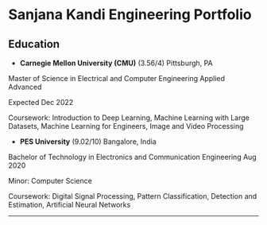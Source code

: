 # Sanjana Kandi Engineering Portfolio

## Education 

- <strong>Carnegie Mellon University (CMU)</strong> (3.56/4)						 Pittsburgh, PA

Master of Science in Electrical and Computer Engineering Applied Advanced 

Expected Dec 2022 

Coursework: Introduction to Deep Learning, Machine Learning with Large Datasets, Machine Learning for Engineers, Image and Video Processing

- <strong>PES University</strong>  (9.02/10)								             Bangalore, India

Bachelor of Technology in Electronics and Communication Engineering 		             	Aug 2020

Minor: Computer Science 

Coursework: Digital Signal Processing, Pattern Classification, Detection and Estimation, Artificial Neural Networks

---
<!-- ## Welcome to GitHub Pages

You can use the [editor on GitHub](https://github.com/sanjanakandi/sanjanakandi.github.io/edit/main/index.md) to maintain and preview the content for your website in Markdown files.

Whenever you commit to this repository, GitHub Pages will run [Jekyll](https://jekyllrb.com/) to rebuild the pages in your site, from the content in your Markdown files.

### Markdown

Markdown is a lightweight and easy-to-use syntax for styling your writing. It includes conventions for

```markdown
Syntax highlighted code block

# Header 1
## Header 2
### Header 3

- Bulleted
- List

1. Numbered
2. List

**Bold** and _Italic_ and `Code` text

[Link](url) and ![Image](src)
```

For more details see [Basic writing and formatting syntax](https://docs.github.com/en/github/writing-on-github/getting-started-with-writing-and-formatting-on-github/basic-writing-and-formatting-syntax).

### Jekyll Themes

Your Pages site will use the layout and styles from the Jekyll theme you have selected in your [repository settings](https://github.com/sanjanakandi/sanjanakandi.github.io/settings/pages). The name of this theme is saved in the Jekyll `_config.yml` configuration file.

### Support or Contact

Having trouble with Pages? Check out our [documentation](https://docs.github.com/categories/github-pages-basics/) or [contact support](https://support.github.com/contact) and we’ll help you sort it out.
 -->
